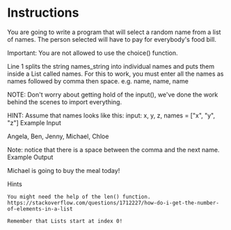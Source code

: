# Instructions

You are going to write a program that will select a random name from a list of names. The person selected will have to pay for everybody's food bill.

Important: You are not allowed to use the choice() function.

Line 1 splits the string names_string into individual names and puts them inside a List called names. For this to work, you must enter all the names as names followed by comma then space. e.g. name, name, name

NOTE: Don't worry about getting hold of the input(), we've done the work behind the scenes to import everything.

HINT: Assume that names looks like this: input: x, y, z, names = ["x", "y", "z"]
Example Input

Angela, Ben, Jenny, Michael, Chloe

Note: notice that there is a space between the comma and the next name.
Example Output

Michael is going to buy the meal today!

Hints

    You might need the help of the len() function. https://stackoverflow.com/questions/1712227/how-do-i-get-the-number-of-elements-in-a-list

    Remember that Lists start at index 0!

